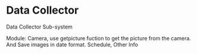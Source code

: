 # Data Collector
Data Collector Sub-system

Module:
Camera,
    use getpicture fuction to get the picture from the camera. And Save images in date format.
Schedule,
Other Info
